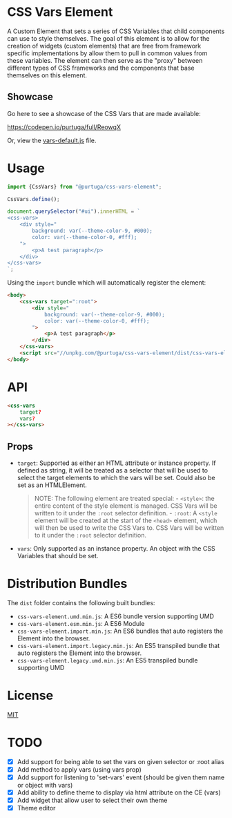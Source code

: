 #   CSS Vars Element

A Custom Element that sets a series of CSS Variables that child components can use to style themselves.  The goal of this element is to allow for the creation of widgets (custom elements) that are free from framework specific implementations by allow them to pull in common values from these variables. The element can then serve as the "proxy" between different types of CSS frameworks and the components that base themselves on this element. 

## Showcase
Go here to see a showcase of the CSS Vars that are made available:

https://codepen.io/purtuga/full/ReowqX

Or, view the [vars-default.js](srs/vars-default.js) file.

#   Usage

```javascript
import {CssVars} from "@purtuga/css-vars-element";

CssVars.define();

document.querySelector("#ui").innerHTML = `
<css-vars>
    <div style="
        background: var(--theme-color-9, #000);
        color: var(--theme-color-0, #fff);
    ">
        <p>A test paragraph</p>
    </div>
</css-vars>
`;
```

Using the `import` bundle which will automatically register the element:

```html
<body>
    <css-vars target=":root">
        <div style="
            background: var(--theme-color-9, #000);
            color: var(--theme-color-0, #fff);
        ">
            <p>A test paragraph</p>
        </div>
    </css-vars>
    <script src="//unpkg.com/@purtuga/css-vars-element/dist/css-vars-element.import.min.js"></script>
</body>
```

# API

```html
<css-vars 
    target?
    vars?
></css-vars>
```

## Props

-   `target`: Supported as either an HTML attribute or instance property. If defined as string, it will be treated as a selector that will be used to select the target elements to which the vars will be set. Could also be set as an HTMLElement.
    >   NOTE: The following element are treated special:
        -   `<style>`: the entire content of the style element is managed. CSS Vars will be written to it under the `:root` selector definition.
        -   `:root`: A `<style` element will be created at the start of the `<head>` element, which will then be used to write the CSS Vars to. CSS Vars will be written to it under the `:root` selector definition.
-   `vars`: Only supported as an instance property. An object with the CSS Variables that should be set.


# Distribution Bundles

The `dist` folder contains the following built bundles:

-   `css-vars-element.umd.min.js`: A ES6 bundle version supporting UMD
-   `css-vars-element.esm.min.js`: A ES6 Module
-   `css-vars-element.import.min.js`: An ES6 bundles that auto registers the Element into the browser. 
-   `css-vars-element.import.legacy.min.js`: An ES5 transpiled bundle that auto registers the Element into the browser. 
-   `css-vars-element.legacy.umd.min.js`: An ES5 transpiled bundle supporting UMD


# License

[MIT](LICENSE)


# TODO

- [x] Add support for being able to set the vars on given selector or :root alias
- [x] Add method to apply vars (using vars prop)
- [x] Add support for listening to 'set-vars' event (should be given them name or object with vars)
- [x] Add ability to define theme to display via html attribute on the CE (vars)
- [x] Add widget that allow user to select their own theme
- [x] Theme editor
